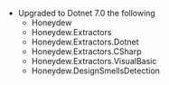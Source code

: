 ﻿- Upgraded to Dotnet 7.0 the following
    - Honeydew
    - Honeydew.Extractors
    - Honeydew.Extractors.Dotnet
    - Honeydew.Extractors.CSharp
    - Honeydew.Extractors.VisualBasic
    - Honeydew.DesignSmellsDetection
